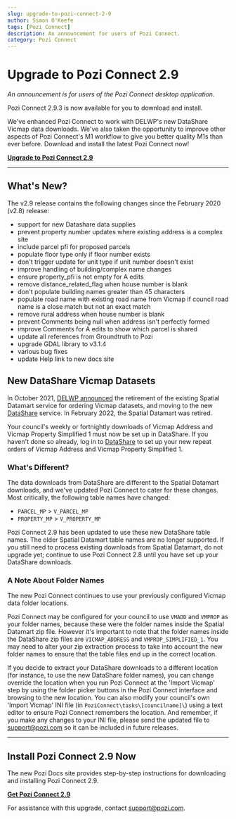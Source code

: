 ```yaml
---
slug: upgrade-to-pozi-connect-2-9
author: Simon O'Keefe
tags: [Pozi Connect]
description: An announcement for users of Pozi Connect.
category: Pozi Connect
---
```


# Upgrade to Pozi Connect 2.9

*An announcement is for users of the Pozi Connect desktop application.*

Pozi Connect 2.9.3 is now available for you to download and install.

We've enhanced Pozi Connect to work with DELWP's new DataShare Vicmap data downloads. We've also taken the opportunity to improve other aspects of Pozi Connect's M1 workflow to give you better quality M1s than ever before. Download and install the latest Pozi Connect now!

**[Upgrade to Pozi Connect 2.9](/pozi-connect/installation.md)**

------

## What's New?

The v2.9 release contains the following changes since the February 2020 (v2.8) release:

- support for new Datashare data supplies
- prevent property number updates where existing address is a complex site
- include parcel pfi for proposed parcels
- populate floor type only if floor number exists
- don't trigger update for unit type if unit number doesn't exist
- improve handling of building/complex name changes
- ensure property_pfi is not empty for A edits
- remove distance_related_flag when house number is blank
- don't populate building names greater than 45 characters
- populate road name with existing road name from Vicmap if council road name is a close match but not an exact match
- remove rural address when house number is blank
- prevent Comments being null when address isn't perfectly formed
- improve Comments for A edits to show which parcel is shared
- update all references from Groundtruth to Pozi
- upgrade GDAL library to v3.1.4
- various bug fixes
- update Help link to new docs site

## New DataShare Vicmap Datasets

In October 2021, [DELWP announced](https://www.land.vic.gov.au/maps-and-spatial/maps-and-spatial-news/discover-victorian-spatial-data-with-new-datashare-platform) the retirement of the existing Spatial Datamart service for ordering Vicmap datasets, and moving to the new [DataShare](https://datashare.maps.vic.gov.au/) service. In February 2022, the Spatial Datamart was retired.

Your council's weekly or fortnightly downloads of Vicmap Address and Vicmap Property Simplified 1 must now be set up in DataShare. If you haven't done so already, log in to [DataShare](https://datashare.maps.vic.gov.au/) to set up your new repeat orders of Vicmap Address and Vicmap Property Simplified 1.

### What's Different?

The data downloads from DataShare are different to the Spatial Datamart downloads, and we've updated Pozi Connect to cater for these changes. Most critically, the following table names have changed:

- `PARCEL_MP` > `V_PARCEL_MP`
- `PROPERTY_MP` > `V_PROPERTY_MP`

Pozi Connect 2.9 has been updated to use these new DataShare table names. The older Spatial Datamart table names are no longer supported. If you still need to process existing downloads from Spatial Datamart, do not upgrade yet; continue to use Pozi Connect 2.8 until you have set up your DataShare downloads.

### A Note About Folder Names

The new Pozi Connect continues to use your previously configured Vicmap data folder locations.

Pozi Connect may be configured for your council to use `VMADD` and `VMPROP` as your folder names, because these were the folder names inside the Spatial Datamart zip file. However it's important to note that the folder names inside the DataShare zip files are `VICMAP_ADDRESS` and `VMPROP_SIMPLIFIED_1`. You may need to alter your zip extraction process to take into account the new folder names to ensure that the table files end up in the correct location.

If you decide to extract your DataShare downloads to a different location (for instance, to use the new DataShare folder names), you can change override the location when you run Pozi Connect at the 'Import Vicmap' step by using the folder picker buttons in the Pozi Connect interface and browsing to the new location. You can also modify your council's own 'Import Vicmap' INI file (in `PoziConnect\tasks\[councilname]\`) using a text editor to ensure Pozi Connect remembers the location. And remember, if you make any changes to your INI file, please send the updated file to support@pozi.com so it can be included in future releases.

------

## Install Pozi Connect 2.9 Now

The new Pozi Docs site provides step-by-step instructions for downloading and installing Pozi Connect 2.9.

**[Get Pozi Connect 2.9](/pozi-connect/installation.md)**

For assistance with this upgrade, contact support@pozi.com.
